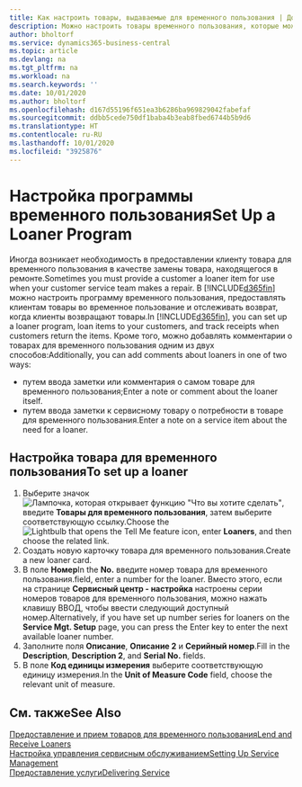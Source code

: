 ```yaml
---
title: Как настроить товары, выдаваемые для временного пользования | Документация Майкрософт
description: Можно настроить товары временного пользования, которые можно предоставить клиентам взамен сервисных товаров, находящихся в обслуживании.
author: bholtorf
ms.service: dynamics365-business-central
ms.topic: article
ms.devlang: na
ms.tgt_pltfrm: na
ms.workload: na
ms.search.keywords: ''
ms.date: 10/01/2020
ms.author: bholtorf
ms.openlocfilehash: d167d55196f651ea3b6286ba969829042fabefaf
ms.sourcegitcommit: ddbb5cede750df1baba4b3eab8fbed6744b5b9d6
ms.translationtype: HT
ms.contentlocale: ru-RU
ms.lasthandoff: 10/01/2020
ms.locfileid: "3925876"
---
```

# <a name="set-up-a-loaner-program"></a><span data-ttu-id="3113f-103">Настройка программы временного пользования</span><span class="sxs-lookup"><span data-stu-id="3113f-103">Set Up a Loaner Program</span></span>
<span data-ttu-id="3113f-104">Иногда возникает необходимость в предоставлении клиенту товара для временного пользования в качестве замены товара, находящегося в ремонте.</span><span class="sxs-lookup"><span data-stu-id="3113f-104">Sometimes you must provide a customer a loaner item for use when your customer service team makes a repair.</span></span> <span data-ttu-id="3113f-105">В [!INCLUDE[d365fin](includes/d365fin_md.md)] можно настроить программу временного пользования, предоставлять клиентам товары во временное пользование и отслеживать возврат, когда клиенты возвращают товары.</span><span class="sxs-lookup"><span data-stu-id="3113f-105">In [!INCLUDE[d365fin](includes/d365fin_md.md)], you can set up a loaner program, loan items to your customers, and track receipts when customers return the items.</span></span> <span data-ttu-id="3113f-106">Кроме того, можно добавлять комментарии о товарах для временного пользования одним из двух способов:</span><span class="sxs-lookup"><span data-stu-id="3113f-106">Additionally, you can add comments about loaners in one of two ways:</span></span>  
  
* <span data-ttu-id="3113f-107">путем ввода заметки или комментария о самом товаре для временного пользования;</span><span class="sxs-lookup"><span data-stu-id="3113f-107">Enter a note or comment about the loaner itself.</span></span>  
* <span data-ttu-id="3113f-108">путем ввода заметки к сервисному товару о потребности в товаре для временного пользования.</span><span class="sxs-lookup"><span data-stu-id="3113f-108">Enter a note on a service item about the need for a loaner.</span></span>  

## <a name="to-set-up-a-loaner"></a><span data-ttu-id="3113f-109">Настройка товара для временного пользования</span><span class="sxs-lookup"><span data-stu-id="3113f-109">To set up a loaner</span></span>  
1. <span data-ttu-id="3113f-110">Выберите значок ![Лампочка, которая открывает функцию "Что вы хотите сделать"](media/ui-search/search_small.png "Что вы хотите сделать"), введите **Товары для временного пользования**, затем выберите соответствующую ссылку.</span><span class="sxs-lookup"><span data-stu-id="3113f-110">Choose the ![Lightbulb that opens the Tell Me feature](media/ui-search/search_small.png "Tell me what you want to do") icon, enter **Loaners**, and then choose the related link.</span></span>  
2. <span data-ttu-id="3113f-111">Создать новую карточку товара для временного пользования.</span><span class="sxs-lookup"><span data-stu-id="3113f-111">Create a new loaner card.</span></span> 
3. <span data-ttu-id="3113f-112">В поле **Номер**</span><span class="sxs-lookup"><span data-stu-id="3113f-112">In the **No.**</span></span> <span data-ttu-id="3113f-113">введите номер товара для временного пользования.</span><span class="sxs-lookup"><span data-stu-id="3113f-113">field, enter a number for the loaner.</span></span> <span data-ttu-id="3113f-114">Вместо этого, если на странице **Сервисный центр - настройка** настроены серии номеров товаров для временного пользования, можно нажать клавишу ВВОД, чтобы ввести следующий доступный номер.</span><span class="sxs-lookup"><span data-stu-id="3113f-114">Alternatively, if you have set up number series for loaners on the **Service Mgt. Setup** page, you can press the Enter key to enter the next available loaner number.</span></span>  
4. <span data-ttu-id="3113f-115">Заполните поля **Описание**, **Описание 2** и **Серийный номер**.</span><span class="sxs-lookup"><span data-stu-id="3113f-115">Fill in the **Description**, **Description 2**, and **Serial No.** fields.</span></span>  
5. <span data-ttu-id="3113f-116">В поле **Код единицы измерения** выберите соответствующую единицу измерения.</span><span class="sxs-lookup"><span data-stu-id="3113f-116">In the **Unit of Measure Code** field, choose the relevant unit of measure.</span></span>  
  
## <a name="see-also"></a><span data-ttu-id="3113f-117">См. также</span><span class="sxs-lookup"><span data-stu-id="3113f-117">See Also</span></span>
[<span data-ttu-id="3113f-118">Предоставление и прием товаров для временного пользования</span><span class="sxs-lookup"><span data-stu-id="3113f-118">Lend and Receive Loaners</span></span>](service-how-to-lend-receive-loaners.md)  
[<span data-ttu-id="3113f-119">Настройка управления сервисным обслуживанием</span><span class="sxs-lookup"><span data-stu-id="3113f-119">Setting Up Service Management</span></span>](service-setup-service.md)  
[<span data-ttu-id="3113f-120">Предоставление услуги</span><span class="sxs-lookup"><span data-stu-id="3113f-120">Delivering Service</span></span>](service-deliver-service.md)  

